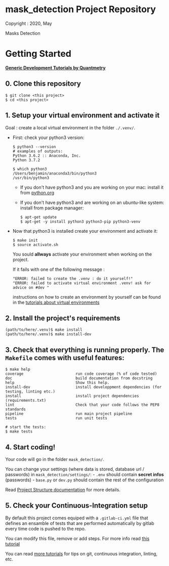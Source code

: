 # mask_detection Project Repository

Copyright : 2020, May

Masks Detection


# Getting Started

**[Generic Development Tutorials by Quantmetry](https://gitlab.com/quantmetry/qmtools/TemplateCookieCutter/tree/master/tutorials)**

## 0. Clone this repository

```
$ git clone <this project>
$ cd <this project>
```

## 1. Setup your virtual environment and activate it

Goal : create a local virtual environment in the folder `./.venv/`.

- First: check your python3 version:

    ```
    $ python3 --version
    # examples of outputs:
    Python 3.6.2 :: Anaconda, Inc.
    Python 3.7.2

    $ which python3
    /Users/benjamin/anaconda3/bin/python3
    /usr/bin/python3
    ```

    - If you don't have python3 and you are working on your mac: install it from [python.org](https://www.python.org/downloads/)
    - If you don't have python3 and are working on an ubuntu-like system: install from package manager:

        ```
        $ apt-get update
        $ apt-get -y install python3 python3-pip python3-venv
        ```

- Now that python3 is installed create your environment and activate it:

    ```
    $ make init
    $ source activate.sh
    ```

    You sould **allways** activate your environment when working on the project.

    If it fails with one of the following message :
    ```
    "ERROR: failed to create the .venv : do it yourself!"
    "ERROR: failed to activate virtual environment .venv! ask for advice on #dev "
    ```

    instructions on how to create an environment by yourself can be found in the
    [tutorials about virtual environments](https://gitlab.com/quantmetry/qmtools/TemplateCookieCutter/blob/master/tutorials/virtualenv.md)


## 2. Install the project's requirements

```
(path/to/here/.venv)$ make install
(path/to/here/.venv)$ make install-dev
```

## 3. Check that everything is running properly. The `Makefile` comes with useful features:

```
$ make help
coverage                       run code coverage (% of code tested)
doc                            build documentation from docstring
help                           Show this help.
install-dev                    install developpment dependencies (for testing, linting etc.)
install                        install project dependencies (requirements.txt)
lint                           Check that your code follows the PEP8 standards
pipeline                       run main project pipeline
tests                          run unit tests

# start the tests:
$ make tests
```


## 4. Start coding! 

Your code will go in the folder `mask_detection/`.

You can change your settings (where data is stored, database url / passwords)
in `mask_detection/settings/`:
    - `.env` should contain **secret infos** (passwords)
    - `base.py` or `dev.py` should contain the rest of the configuration

Read [Project Structure documentation](https://gitlab.com/quantmetry/qmtools/TemplateCookieCutter/blob/master/tutorials/organization.md) for more details.

## 5. Check your Continuous-Integration setup

By default this project comes equiped with a `.gitlab-ci.yml` file that
defines an ensamble of tests that are performed automatically by gitlab
every time code is pushed to the repo.

You can modify this file, remove or add steps. For more info read
[this tutorial](https://gitlab.com/quantmetry/qmtools/TemplateCookieCutter/blob/master/tutorials/integration.md)

You can read [more tutorials](https://gitlab.com/quantmetry/qmtools/TemplateCookieCutter/tree/master/tutorials)
for tips on git, continuous integration, linting, etc.
